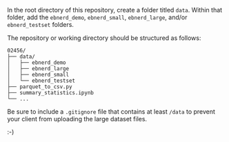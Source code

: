 In the root directory of this repository, create a folder titled `data`. Within that folder, add the `ebnerd_demo`, `ebnerd_small`, `ebnerd_large`, and/or `ebnerd_testset` folders.

The repository or working directory should be structured as follows:

```
02456/
├── data/
│   ├── ebnerd_demo
│   ├── ebnerd_large
│   ├── ebnerd_small
│   └── ebnerd_testset
├── parquet_to_csv.py
├── summary_statistics.ipynb
└── ...
```

Be sure to include a `.gitignore` file that contains at least `/data` to prevent your client from uploading the large dataset files.

:-)
